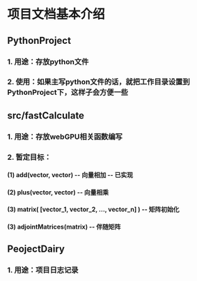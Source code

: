 # 项目文档基本介绍

## PythonProject

### 1. 用途：存放python文件
### 2. 使用：如果主写python文件的话，就把工作目录设置到PythonProject下，这样子会方便一些

## src/fastCalculate

### 1. 用途：存放webGPU相关函数编写

### 2. 暂定目标：

#### (1) add(vector, vector) -- 向量相加 -- 已实现
#### (2) plus(vector, vector) -- 向量相乘
#### (3) matrix( [vector_1, vector_2, ..., vector_n] ) -- 矩阵初始化
#### (3) adjointMatrices(matrix) -- 伴随矩阵

## PeojectDairy

### 1. 用途：项目日志记录